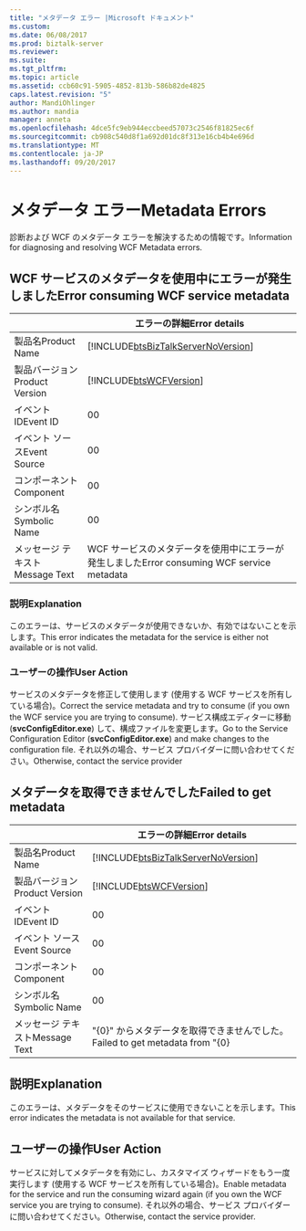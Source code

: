 ```yaml
---
title: "メタデータ エラー |Microsoft ドキュメント"
ms.custom: 
ms.date: 06/08/2017
ms.prod: biztalk-server
ms.reviewer: 
ms.suite: 
ms.tgt_pltfrm: 
ms.topic: article
ms.assetid: ccb60c91-5905-4852-813b-586b82de4825
caps.latest.revision: "5"
author: MandiOhlinger
ms.author: mandia
manager: anneta
ms.openlocfilehash: 4dce5fc9eb944eccbeed57073c2546f81825ec6f
ms.sourcegitcommit: cb908c540d8f1a692d01dc8f313e16cb4b4e696d
ms.translationtype: MT
ms.contentlocale: ja-JP
ms.lasthandoff: 09/20/2017
---
```

# <a name="metadata-errors"></a><span data-ttu-id="8b996-102">メタデータ エラー</span><span class="sxs-lookup"><span data-stu-id="8b996-102">Metadata Errors</span></span>
<span data-ttu-id="8b996-103">診断および WCF のメタデータ エラーを解決するための情報です。</span><span class="sxs-lookup"><span data-stu-id="8b996-103">Information for diagnosing and resolving WCF Metadata errors.</span></span>  
  
## <a name="error-consuming-wcf-service-metadata"></a><span data-ttu-id="8b996-104">WCF サービスのメタデータを使用中にエラーが発生しました</span><span class="sxs-lookup"><span data-stu-id="8b996-104">Error consuming WCF service metadata</span></span>

||<span data-ttu-id="8b996-105">エラーの詳細</span><span class="sxs-lookup"><span data-stu-id="8b996-105">Error details</span></span>|  
|-|-|  
|<span data-ttu-id="8b996-106">製品名</span><span class="sxs-lookup"><span data-stu-id="8b996-106">Product Name</span></span>|[!INCLUDE[btsBizTalkServerNoVersion](../includes/btsbiztalkservernoversion-md.md)]|  
|<span data-ttu-id="8b996-107">製品バージョン</span><span class="sxs-lookup"><span data-stu-id="8b996-107">Product Version</span></span>|[!INCLUDE[btsWCFVersion](../includes/btswcfversion-md.md)]|  
|<span data-ttu-id="8b996-108">イベント ID</span><span class="sxs-lookup"><span data-stu-id="8b996-108">Event ID</span></span>|<span data-ttu-id="8b996-109">0</span><span class="sxs-lookup"><span data-stu-id="8b996-109">0</span></span>|  
|<span data-ttu-id="8b996-110">イベント ソース</span><span class="sxs-lookup"><span data-stu-id="8b996-110">Event Source</span></span>|<span data-ttu-id="8b996-111">0</span><span class="sxs-lookup"><span data-stu-id="8b996-111">0</span></span>|  
|<span data-ttu-id="8b996-112">コンポーネント</span><span class="sxs-lookup"><span data-stu-id="8b996-112">Component</span></span>|<span data-ttu-id="8b996-113">0</span><span class="sxs-lookup"><span data-stu-id="8b996-113">0</span></span>|  
|<span data-ttu-id="8b996-114">シンボル名</span><span class="sxs-lookup"><span data-stu-id="8b996-114">Symbolic Name</span></span>|<span data-ttu-id="8b996-115">0</span><span class="sxs-lookup"><span data-stu-id="8b996-115">0</span></span>|  
|<span data-ttu-id="8b996-116">メッセージ テキスト</span><span class="sxs-lookup"><span data-stu-id="8b996-116">Message Text</span></span>|<span data-ttu-id="8b996-117">WCF サービスのメタデータを使用中にエラーが発生しました</span><span class="sxs-lookup"><span data-stu-id="8b996-117">Error consuming WCF service metadata</span></span>|  
  
### <a name="explanation"></a><span data-ttu-id="8b996-118">説明</span><span class="sxs-lookup"><span data-stu-id="8b996-118">Explanation</span></span>  
 <span data-ttu-id="8b996-119">このエラーは、サービスのメタデータが使用できないか、有効ではないことを示します。</span><span class="sxs-lookup"><span data-stu-id="8b996-119">This error indicates the metadata for the service is either not available or is not valid.</span></span>  
  
### <a name="user-action"></a><span data-ttu-id="8b996-120">ユーザーの操作</span><span class="sxs-lookup"><span data-stu-id="8b996-120">User Action</span></span>  
 <span data-ttu-id="8b996-121">サービスのメタデータを修正して使用します (使用する WCF サービスを所有している場合)。</span><span class="sxs-lookup"><span data-stu-id="8b996-121">Correct the service metadata and try to consume (if you own the WCF service you are trying to consume).</span></span> <span data-ttu-id="8b996-122">サービス構成エディターに移動 (**svcConfigEditor.exe**) して、構成ファイルを変更します。</span><span class="sxs-lookup"><span data-stu-id="8b996-122">Go to the Service Configuration Editor (**svcConfigEditor.exe**) and make changes to the configuration file.</span></span>  <span data-ttu-id="8b996-123">それ以外の場合、サービス プロバイダーに問い合わせてください。</span><span class="sxs-lookup"><span data-stu-id="8b996-123">Otherwise, contact the service provider</span></span>

## <a name="failed-to-get-metadata"></a><span data-ttu-id="8b996-124">メタデータを取得できませんでした</span><span class="sxs-lookup"><span data-stu-id="8b996-124">Failed to get metadata</span></span>

||<span data-ttu-id="8b996-125">エラーの詳細</span><span class="sxs-lookup"><span data-stu-id="8b996-125">Error details</span></span>|  
|-|-|  
|<span data-ttu-id="8b996-126">製品名</span><span class="sxs-lookup"><span data-stu-id="8b996-126">Product Name</span></span>|[!INCLUDE[btsBizTalkServerNoVersion](../includes/btsbiztalkservernoversion-md.md)]|  
|<span data-ttu-id="8b996-127">製品バージョン</span><span class="sxs-lookup"><span data-stu-id="8b996-127">Product Version</span></span>|[!INCLUDE[btsWCFVersion](../includes/btswcfversion-md.md)]|  
|<span data-ttu-id="8b996-128">イベント ID</span><span class="sxs-lookup"><span data-stu-id="8b996-128">Event ID</span></span>|<span data-ttu-id="8b996-129">0</span><span class="sxs-lookup"><span data-stu-id="8b996-129">0</span></span>|  
|<span data-ttu-id="8b996-130">イベント ソース</span><span class="sxs-lookup"><span data-stu-id="8b996-130">Event Source</span></span>|<span data-ttu-id="8b996-131">0</span><span class="sxs-lookup"><span data-stu-id="8b996-131">0</span></span>|  
|<span data-ttu-id="8b996-132">コンポーネント</span><span class="sxs-lookup"><span data-stu-id="8b996-132">Component</span></span>|<span data-ttu-id="8b996-133">0</span><span class="sxs-lookup"><span data-stu-id="8b996-133">0</span></span>|  
|<span data-ttu-id="8b996-134">シンボル名</span><span class="sxs-lookup"><span data-stu-id="8b996-134">Symbolic Name</span></span>|<span data-ttu-id="8b996-135">0</span><span class="sxs-lookup"><span data-stu-id="8b996-135">0</span></span>|  
|<span data-ttu-id="8b996-136">メッセージ テキスト</span><span class="sxs-lookup"><span data-stu-id="8b996-136">Message Text</span></span>|<span data-ttu-id="8b996-137">"{0}" からメタデータを取得できませんでした。</span><span class="sxs-lookup"><span data-stu-id="8b996-137">Failed to get metadata from "{0}</span></span>|  
  
## <a name="explanation"></a><span data-ttu-id="8b996-138">説明</span><span class="sxs-lookup"><span data-stu-id="8b996-138">Explanation</span></span>  
 <span data-ttu-id="8b996-139">このエラーは、メタデータをそのサービスに使用できないことを示します。</span><span class="sxs-lookup"><span data-stu-id="8b996-139">This error indicates the metadata is not available for that service.</span></span>  
  
## <a name="user-action"></a><span data-ttu-id="8b996-140">ユーザーの操作</span><span class="sxs-lookup"><span data-stu-id="8b996-140">User Action</span></span>  
 <span data-ttu-id="8b996-141">サービスに対してメタデータを有効にし、カスタマイズ ウィザードをもう一度実行します (使用する WCF サービスを所有している場合)。</span><span class="sxs-lookup"><span data-stu-id="8b996-141">Enable metadata for the service and run the consuming wizard again (if you own the WCF service you are trying to consume).</span></span> <span data-ttu-id="8b996-142">それ以外の場合、サービス プロバイダーに問い合わせてください。</span><span class="sxs-lookup"><span data-stu-id="8b996-142">Otherwise, contact the service provider.</span></span>